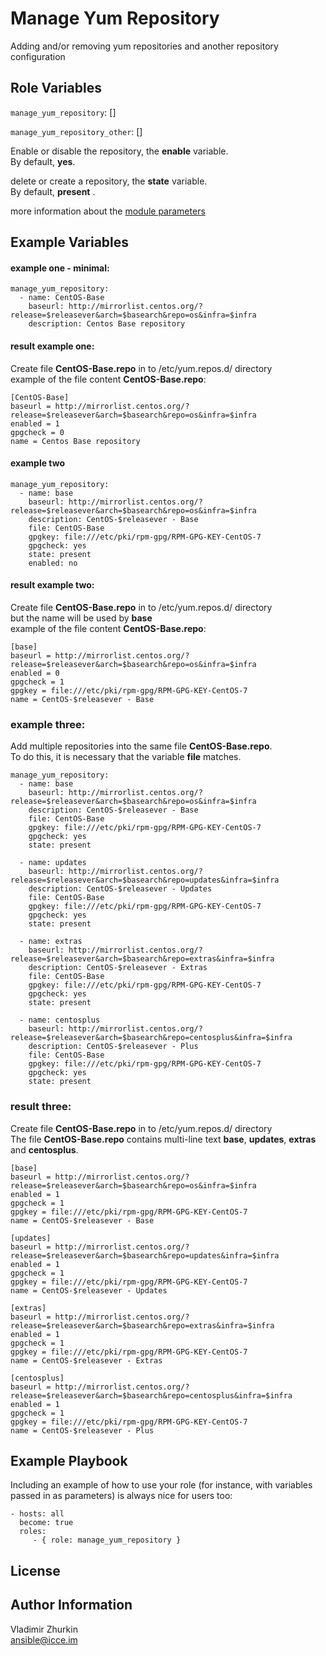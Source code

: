 Manage Yum Repository
=========

Adding and/or removing yum repositories and another repository configuration

Role Variables
--------------

`manage_yum_repository`: []

`manage_yum_repository_other`: []

Enable or disable the repository, the **enable** variable.  
By default, **yes**.

delete or create a repository, the **state** variable.  
By default, **present** .

more information about the [module parameters](https://docs.ansible.com/ansible/latest/collections/ansible/builtin/yum_repository_module.html)

Example Variables
-----------------
#### example one - minimal:

    manage_yum_repository:
      - name: CentOS-Base
        baseurl: http://mirrorlist.centos.org/?release=$releasever&arch=$basearch&repo=os&infra=$infra
        description: Centos Base repository

#### result example one:
Create file **CentOS-Base.repo** in to /etc/yum.repos.d/ directory  
example of the file content **CentOS-Base.repo**:

    [CentOS-Base]
    baseurl = http://mirrorlist.centos.org/?release=$releasever&arch=$basearch&repo=os&infra=$infra
    enabled = 1
    gpgcheck = 0
    name = Centos Base repository

#### example two
    manage_yum_repository:
      - name: base
        baseurl: http://mirrorlist.centos.org/?release=$releasever&arch=$basearch&repo=os&infra=$infra
        description: CentOS-$releasever - Base
        file: CentOS-Base
        gpgkey: file:///etc/pki/rpm-gpg/RPM-GPG-KEY-CentOS-7
        gpgcheck: yes
        state: present
        enabled: no

#### result example two:
Create file **CentOS-Base.repo** in to /etc/yum.repos.d/ directory  
but the name will be used by **base**  
example of the file content **CentOS-Base.repo**:

    [base]
    baseurl = http://mirrorlist.centos.org/?release=$releasever&arch=$basearch&repo=os&infra=$infra
    enabled = 0
    gpgcheck = 1
    gpgkey = file:///etc/pki/rpm-gpg/RPM-GPG-KEY-CentOS-7
    name = CentOS-$releasever - Base

### example three:
Add multiple repositories into the same file **CentOS-Base.repo**.  
To do this, it is necessary that the variable **file** matches.

    manage_yum_repository:
      - name: base
        baseurl: http://mirrorlist.centos.org/?release=$releasever&arch=$basearch&repo=os&infra=$infra
        description: CentOS-$releasever - Base
        file: CentOS-Base
        gpgkey: file:///etc/pki/rpm-gpg/RPM-GPG-KEY-CentOS-7
        gpgcheck: yes
        state: present

      - name: updates
        baseurl: http://mirrorlist.centos.org/?release=$releasever&arch=$basearch&repo=updates&infra=$infra
        description: CentOS-$releasever - Updates
        file: CentOS-Base
        gpgkey: file:///etc/pki/rpm-gpg/RPM-GPG-KEY-CentOS-7
        gpgcheck: yes
        state: present

      - name: extras
        baseurl: http://mirrorlist.centos.org/?release=$releasever&arch=$basearch&repo=extras&infra=$infra
        description: CentOS-$releasever - Extras
        file: CentOS-Base
        gpgkey: file:///etc/pki/rpm-gpg/RPM-GPG-KEY-CentOS-7
        gpgcheck: yes
        state: present

      - name: centosplus
        baseurl: http://mirrorlist.centos.org/?release=$releasever&arch=$basearch&repo=centosplus&infra=$infra
        description: CentOS-$releasever - Plus
        file: CentOS-Base
        gpgkey: file:///etc/pki/rpm-gpg/RPM-GPG-KEY-CentOS-7
        gpgcheck: yes
        state: present

### result three:
Create file **CentOS-Base.repo** in to /etc/yum.repos.d/ directory  
The file **CentOS-Base.repo** contains multi-line text **base**, **updates**, **extras** and **centosplus**.

    [base]
    baseurl = http://mirrorlist.centos.org/?release=$releasever&arch=$basearch&repo=os&infra=$infra
    enabled = 1
    gpgcheck = 1
    gpgkey = file:///etc/pki/rpm-gpg/RPM-GPG-KEY-CentOS-7
    name = CentOS-$releasever - Base

    [updates]
    baseurl = http://mirrorlist.centos.org/?release=$releasever&arch=$basearch&repo=updates&infra=$infra
    enabled = 1
    gpgcheck = 1
    gpgkey = file:///etc/pki/rpm-gpg/RPM-GPG-KEY-CentOS-7
    name = CentOS-$releasever - Updates

    [extras]
    baseurl = http://mirrorlist.centos.org/?release=$releasever&arch=$basearch&repo=extras&infra=$infra
    enabled = 1
    gpgcheck = 1
    gpgkey = file:///etc/pki/rpm-gpg/RPM-GPG-KEY-CentOS-7
    name = CentOS-$releasever - Extras

    [centosplus]
    baseurl = http://mirrorlist.centos.org/?release=$releasever&arch=$basearch&repo=centosplus&infra=$infra
    enabled = 1
    gpgcheck = 1
    gpgkey = file:///etc/pki/rpm-gpg/RPM-GPG-KEY-CentOS-7
    name = CentOS-$releasever - Plus


Example Playbook
----------------

Including an example of how to use your role (for instance, with variables passed in as parameters) is always nice for users too:

    - hosts: all
      become: true
      roles:
         - { role: manage_yum_repository }

License
-------

Author Information
------------------

Vladimir Zhurkin    
 ansible@icce.im

